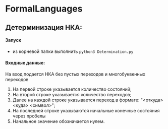 # FormalLanguages

## Детерминизация НКА:

#### Запуск

- из корневой папки выполнить `python3 Determination.py`

#### Входные данные:

На вход подается НКА без пустых переходов и многобуквенных переходов

  1. На первой строке указывается количество состояний;
  1. На второй строке указывается количество переходов;
  1. Далее на каждой строке указывается переход в формате: "<откуда> <куда> <символ>";
  1. На последней строке указываются начальные конечные состояния через пробелы   
  1. Начальное значение обозначается нулем. 
